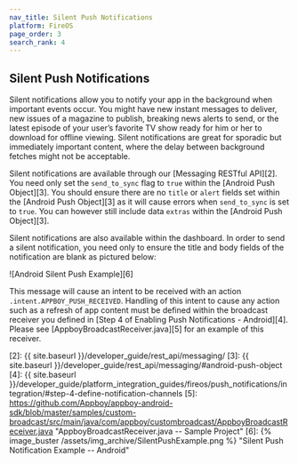 ```yaml
---
nav_title: Silent Push Notifications
platform: FireOS
page_order: 3
search_rank: 4
---
```

## Silent Push Notifications

Silent notifications allow you to notify your app in the background when important events occur. You might have new instant messages to deliver, new issues of a magazine to publish, breaking news alerts to send, or the latest episode of your user’s favorite TV show ready for him or her to download for offline viewing. Silent notifications are great for sporadic but immediately important content, where the delay between background fetches might not be acceptable.

Silent notifications are available through our [Messaging RESTful API][2]. You need only set the `send_to_sync` flag to `true` within the [Android Push Object][3]. You should ensure there are no `title` or `alert` fields set within the [Android Push Object][3] as it will cause errors when `send_to_sync` is set to `true`. You can however still include data `extras` within the [Android Push Object][3].

Silent notifications are also available within the dashboard. In order to send a silent notification, you need only to ensure the title and body fields of the notification are blank as pictured below:

![Android Silent Push Example][6]

This message will cause an intent to be received with an action `.intent.APPBOY_PUSH_RECEIVED`. Handling of this intent to cause any action such as a refresh of app content must be defined within the broadcast receiver you defined in [Step 4 of Enabling Push Notifications - Android][4]. Please see [AppboyBroadcastReceiver.java][5] for an example of this receiver.

[2]: {{ site.baseurl }}/developer_guide/rest_api/messaging/
[3]: {{ site.baseurl }}/developer_guide/rest_api/messaging/#android-push-object
[4]: {{ site.baseurl }}/developer_guide/platform_integration_guides/fireos/push_notifications/integration/#step-4-define-notification-channels
[5]: https://github.com/Appboy/appboy-android-sdk/blob/master/samples/custom-broadcast/src/main/java/com/appboy/custombroadcast/AppboyBroadcastReceiver.java "AppboyBroadcastReceiver.java -- Sample Project"
[6]: {% image_buster /assets/img_archive/SilentPushExample.png %} "Silent Push Notification Example -- Android"

